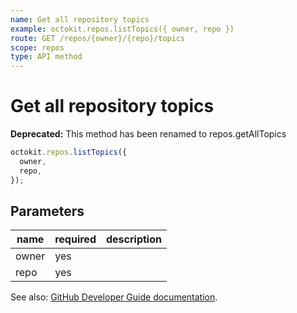```yaml
---
name: Get all repository topics
example: octokit.repos.listTopics({ owner, repo })
route: GET /repos/{owner}/{repo}/topics
scope: repos
type: API method
---
```


# Get all repository topics

**Deprecated:** This method has been renamed to repos.getAllTopics

```js
octokit.repos.listTopics({
  owner,
  repo,
});
```

## Parameters

<table>
  <thead>
    <tr>
      <th>name</th>
      <th>required</th>
      <th>description</th>
    </tr>
  </thead>
  <tbody>
    <tr><td>owner</td><td>yes</td><td>

</td></tr>
<tr><td>repo</td><td>yes</td><td>

</td></tr>
  </tbody>
</table>

See also: [GitHub Developer Guide documentation](https://developer.github.com/v3/repos/#get-all-repository-topics).
